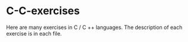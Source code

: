 # C-C-exercises
Here are many exercises in C / C ++ languages. The description of each exercise is in each file.


